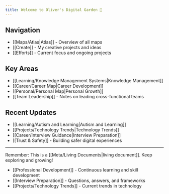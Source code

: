 ```yaml
---
title: Welcome to Oliver's Digital Garden 🌱
--- 
```


## Navigation
- [[Maps/Atlas|Atlas]] - Overview of all maps
- [[Create]] - My creative projects and ideas
- [[Efforts]] - Current focus and ongoing projects

## Key Areas
- [[Learning/Knowledge Management Systems|Knowledge Management]]
- [[Career/Career Map|Career Development]]
- [[Personal/Personal Map|Personal Growth]]
- [[Team Leadership]] - Notes on leading cross-functional teams

## Recent Updates
- [[Learning/Autism and Learning|Autism and Learning]]
- [[Projects/Technology Trends|Technology Trends]]
- [[Career/Interview Guidance|Interview Preparation]]
- [[Trust & Safety]] - Building safer digital experiences

---

Remember: This is a [[Meta/Living Documents|living document]]. Keep exploring and growing!

- [[Professional Development]] - Continuous learning and skill development
- [[Interview Preparation]] - Questions, answers, and frameworks
- [[Projects/Technology Trends]] - Current trends in technology